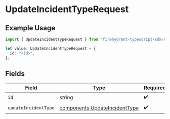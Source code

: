 # UpdateIncidentTypeRequest

## Example Usage

```typescript
import { UpdateIncidentTypeRequest } from "firehydrant-typescript-sdk/models/operations";

let value: UpdateIncidentTypeRequest = {
  id: "<id>",
};
```

## Fields

| Field                                                                          | Type                                                                           | Required                                                                       | Description                                                                    |
| ------------------------------------------------------------------------------ | ------------------------------------------------------------------------------ | ------------------------------------------------------------------------------ | ------------------------------------------------------------------------------ |
| `id`                                                                           | *string*                                                                       | :heavy_check_mark:                                                             | N/A                                                                            |
| `updateIncidentType`                                                           | [components.UpdateIncidentType](../../models/components/updateincidenttype.md) | :heavy_check_mark:                                                             | N/A                                                                            |